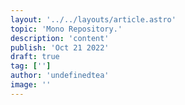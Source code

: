 ```yaml
---
layout: '../../layouts/article.astro'
topic: 'Mono Repository.'
description: 'content'
publish: 'Oct 21 2022'
draft: true
tag: ['']
author: 'undefinedtea'
image: ''
---
```

